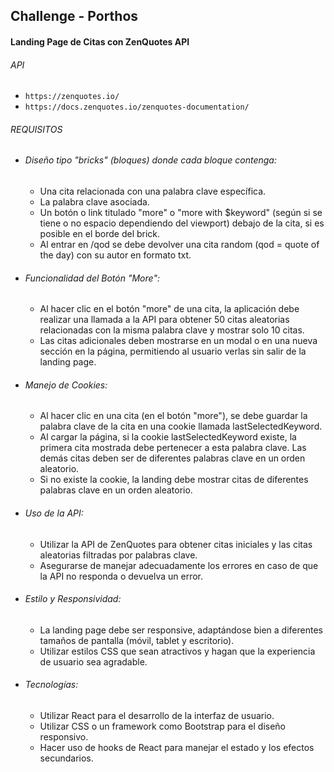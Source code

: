 ## **Challenge - Porthos**

#### **Landing Page de Citas con ZenQuotes API**

###### API

- `https://zenquotes.io/`
- `https://docs.zenquotes.io/zenquotes-documentation/`

###### REQUISITOS

- ###### Diseño tipo "bricks" (bloques) donde cada bloque contenga:

  - Una cita relacionada con una palabra clave específica.
  - La palabra clave asociada.
  - Un botón o link titulado "more" o "more with $keyword" (según si se tiene o no espacio dependiendo del viewport) debajo de la cita, si es posible en el borde del brick.
  - Al entrar en /qod se debe devolver una cita random (qod = quote of the day) con su autor en formato txt.

- ###### Funcionalidad del Botón "More":

  - Al hacer clic en el botón "more" de una cita, la aplicación debe realizar una llamada a la API para obtener 50 citas aleatorias relacionadas con la misma palabra clave y mostrar solo 10 citas.
  - Las citas adicionales deben mostrarse en un modal o en una nueva sección en la página, permitiendo al usuario verlas sin salir de la landing page.

- ###### Manejo de Cookies:

  - Al hacer clic en una cita (en el botón "more"), se debe guardar la palabra clave de la cita en una cookie llamada lastSelectedKeyword.
  - Al cargar la página, si la cookie lastSelectedKeyword existe, la primera cita mostrada debe pertenecer a esta palabra clave. Las demás citas deben ser de diferentes palabras clave en un orden aleatorio.
  - Si no existe la cookie, la landing debe mostrar citas de diferentes palabras clave en un orden aleatorio.

- ###### Uso de la API:

  - Utilizar la API de ZenQuotes para obtener citas iniciales y las citas aleatorias filtradas por palabras clave.
  - Asegurarse de manejar adecuadamente los errores en caso de que la API no responda o devuelva un error.

- ###### Estilo y Responsividad:

  - La landing page debe ser responsive, adaptándose bien a diferentes tamaños de pantalla (móvil, tablet y escritorio).
  - Utilizar estilos CSS que sean atractivos y hagan que la experiencia de usuario sea agradable.

- ###### Tecnologías:
  - Utilizar React para el desarrollo de la interfaz de usuario.
  - Utilizar CSS o un framework como Bootstrap para el diseño responsivo.
  - Hacer uso de hooks de React para manejar el estado y los efectos secundarios.
